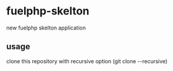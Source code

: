 fuelphp-skelton
===============

new fuelphp skelton application

## usage
clone this repository with recursive option (git clone --recursive)

